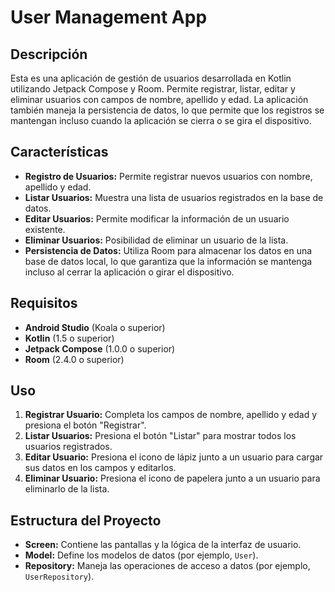 
# User Management App

## Descripción

Esta es una aplicación de gestión de usuarios desarrollada en Kotlin utilizando Jetpack Compose y Room. Permite registrar, listar, editar y eliminar usuarios con campos de nombre, apellido y edad. La aplicación también maneja la persistencia de datos, lo que permite que los registros se mantengan incluso cuando la aplicación se cierra o se gira el dispositivo.

## Características

- **Registro de Usuarios:** Permite registrar nuevos usuarios con nombre, apellido y edad.
- **Listar Usuarios:** Muestra una lista de usuarios registrados en la base de datos.
- **Editar Usuarios:** Permite modificar la información de un usuario existente.
- **Eliminar Usuarios:** Posibilidad de eliminar un usuario de la lista.
- **Persistencia de Datos:** Utiliza Room para almacenar los datos en una base de datos local, lo que garantiza que la información se mantenga incluso al cerrar la aplicación o girar el dispositivo.

## Requisitos

- **Android Studio** (Koala o superior)
- **Kotlin** (1.5 o superior)
- **Jetpack Compose** (1.0.0 o superior)
- **Room** (2.4.0 o superior)


## Uso

1. **Registrar Usuario:** Completa los campos de nombre, apellido y edad y presiona el botón "Registrar".
2. **Listar Usuarios:** Presiona el botón "Listar" para mostrar todos los usuarios registrados.
3. **Editar Usuario:** Presiona el icono de lápiz junto a un usuario para cargar sus datos en los campos y editarlos.
4. **Eliminar Usuario:** Presiona el icono de papelera junto a un usuario para eliminarlo de la lista.

## Estructura del Proyecto

- **Screen:** Contiene las pantallas y la lógica de la interfaz de usuario.
- **Model:** Define los modelos de datos (por ejemplo, `User`).
- **Repository:** Maneja las operaciones de acceso a datos (por ejemplo, `UserRepository`).


